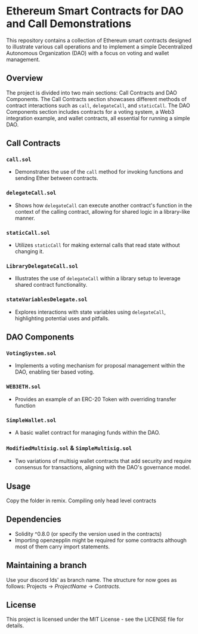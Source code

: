 # Ethereum Smart Contracts for DAO and Call Demonstrations

This repository contains a collection of Ethereum smart contracts designed to illustrate various call operations and to implement a simple Decentralized Autonomous Organization (DAO) with a focus on voting and wallet management.

## Overview

The project is divided into two main sections: Call Contracts and DAO Components. The Call Contracts section showcases different methods of contract interactions such as `call`, `delegateCall`, and `staticCall`. The DAO Components section includes contracts for a voting system, a Web3 integration example, and wallet contracts, all essential for running a simple DAO.

## Call Contracts

### `call.sol`

- Demonstrates the use of the `call` method for invoking functions and sending Ether between contracts.

### `delegateCall.sol`

- Shows how `delegateCall` can execute another contract's function in the context of the calling contract, allowing for shared logic in a library-like manner.

### `staticCall.sol`

- Utilizes `staticCall` for making external calls that read state without changing it.

### `LibraryDelegateCall.sol`

- Illustrates the use of `delegateCall` within a library setup to leverage shared contract functionality.

### `stateVariablesDelegate.sol`

- Explores interactions with state variables using `delegateCall`, highlighting potential uses and pitfalls.

## DAO Components

### `VotingSystem.sol`

- Implements a voting mechanism for proposal management within the DAO, enabling tier based voting.

### `WEB3ETH.sol`

- Provides an example of an ERC-20 Token with overriding transfer function

### `SimpleWallet.sol`

- A basic wallet contract for managing funds within the DAO.

### `ModifiedMultisig.sol` & `SimpleMultisig.sol`

- Two variations of multisig wallet contracts that add security and require consensus for transactions, aligning with the DAO's governance model.

## Usage

Copy the folder in remix. Compiling only head level contracts

## Dependencies

- Solidity ^0.8.0 (or specify the version used in the contracts)
- Importing openzepplin might be required for some contracts although most of them carry import statements.

## Maintaining a branch

Use your discord Ids' as branch name. The structure for now goes as follows:
Projects -> _ProjectName_ -> _Contracts_.

## License

This project is licensed under the MIT License - see the LICENSE file for details.
